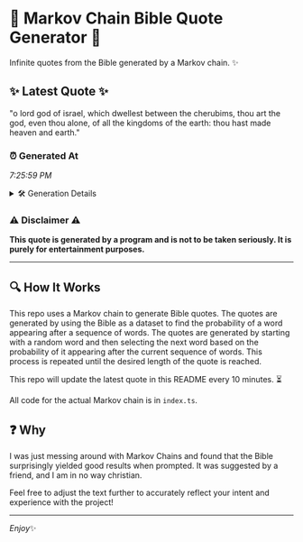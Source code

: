 # 📖 Markov Chain Bible Quote Generator 📖

Infinite quotes from the Bible generated by a Markov chain. ✨

## ✨ Latest Quote ✨
"o lord god of israel, which dwellest between the cherubims, thou art the god, even thou alone, of all the kingdoms of the earth: thou hast made heaven and earth."

### ⏰ Generated At
*7:25:59 PM*

<details>
    <summary>🛠️ Generation Details</summary>
    <p>
        <strong>🌱 Seed:</strong> o<br>
        <strong>🔄 Iterations:</strong> 29<br>
        <strong>📜 Context History:</strong><br>[ o ]: lord<br>[ o, lord ]: god<br>[ o, lord, god ]: of<br>[ o, lord, god, of ]: israel,<br>[ o, lord, god, of, israel, ]: which<br>[ o, lord, god, of, israel,, which ]: dwellest<br>[ lord, god, of, israel,, which, dwellest ]: between<br>[ god, of, israel,, which, dwellest, between ]: the<br>[ of, israel,, which, dwellest, between, the ]: cherubims,<br>[ israel,, which, dwellest, between, the, cherubims, ]: thou<br>[ which, dwellest, between, the, cherubims,, thou ]: art<br>[ dwellest, between, the, cherubims,, thou, art ]: the<br>[ between, the, cherubims,, thou, art, the ]: god,<br>[ the, cherubims,, thou, art, the, god, ]: even<br>[ cherubims,, thou, art, the, god,, even ]: thou<br>[ thou, art, the, god,, even, thou ]: alone,<br>[ art, the, god,, even, thou, alone, ]: of<br>[ the, god,, even, thou, alone,, of ]: all<br>[ god,, even, thou, alone,, of, all ]: the<br>[ even, thou, alone,, of, all, the ]: kingdoms<br>[ thou, alone,, of, all, the, kingdoms ]: of<br>[ alone,, of, all, the, kingdoms, of ]: the<br>[ of, all, the, kingdoms, of, the ]: earth:<br>[ all, the, kingdoms, of, the, earth: ]: thou<br>[ the, kingdoms, of, the, earth:, thou ]: hast<br>[ kingdoms, of, the, earth:, thou, hast ]: made<br>[ of, the, earth:, thou, hast, made ]: heaven<br>[ the, earth:, thou, hast, made, heaven ]: and<br>[ earth:, thou, hast, made, heaven, and ]: earth.<br>
    </p>
</details>

### ⚠️ Disclaimer ⚠️
**This quote is generated by a program and is not to be taken seriously. It is purely for entertainment purposes.**

---

## 🔍 How It Works

This repo uses a Markov chain to generate Bible quotes. The quotes are generated by using the Bible as a dataset to find the probability of a word appearing after a sequence of words. The quotes are generated by starting with a random word and then selecting the next word based on the probability of it appearing after the current sequence of words. This process is repeated until the desired length of the quote is reached.

This repo will update the latest quote in this README every 10 minutes. ⏳

All code for the actual Markov chain is in `index.ts`.

## ❓ Why

I was just messing around with Markov Chains and found that the Bible surprisingly yielded good results when prompted. 
It was suggested by a friend, and I am in no way christian.

Feel free to adjust the text further to accurately reflect your intent and experience with the project!

---

*Enjoy*✨
